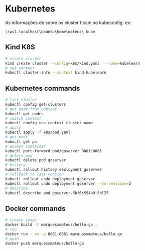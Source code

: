 # Kubernetes 

As informações de sobre os cluster ficam no kubeconfig. ex: 
```
\\wsl.localhost\Ubuntu\home\mateus\.kube
```

## Kind K8S
```bash
# create cluster 
kind create cluster --config=k8s/kind.yaml  --name=kubelearn   
# set context
kubectl cluster-info --context kind-kubelearn
```
## Kubernetes commands
```bash
# list cluster 
kubectl config get-clusters
# get node from context
kubectl get nodes 
# switch context
kubectl config use-context cluster-name
# apply 
kubectl apply -f k8s/pod.yaml 
# get pods 
kubectl get po   
# access container 
kubectl port-forward pod/goserver 8081:8081
# delete pod 
kubectl delete pod goserver
# history 
kubectl rollout history deployment goserver
# rollback to last version 
kubectl rollout undo deployment goserver 
kubectl rollout undo deployment goserver --to-revision=2
# describe
kubectl describe pod goserver-5bf6c594b9-5hl25
```

## Docker commands 
```bash
# create image
docker build -t marquesxmateus/hello-go .
# run 
docker run --rm -p 8081:8081 marquesxmateus/hello-go
# push 
docker push marquesxmateus/hello-go
```